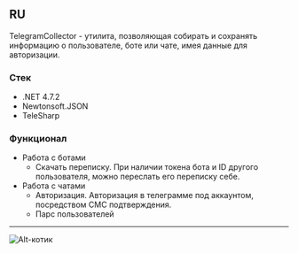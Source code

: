 ## RU
TelegramCollector - утилита, позволяющая собирать и сохранять информацию о пользователе, боте или чате, имея данные для авторизации. 

### Стек
- .NET 4.7.2
- Newtonsoft.JSON
- TeleSharp

### Функционал
- Работа с ботами
    - Скачать переписку. При наличии токена бота и ID другого пользователя, можно переслать его переписку себе.
- Работа с чатами
    - Авторизация. Авторизация в телеграмме под аккаунтом, посредством СМС подтверждения.
    - Парс пользователей

____

![Alt-котик](https://i.imgur.com/hVMM2WW.png)
